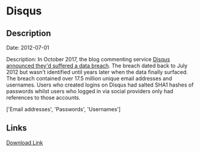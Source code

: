 # Disqus

## Description

Date: 2012-07-01

Description:
In October 2017, the blog commenting service <a href="https://blog.disqus.com/security-alert-user-info-breach" target="_blank" rel="noopener">Disqus announced they'd suffered a data breach</a>. The breach dated back to July 2012 but wasn't identified until years later when the data finally surfaced. The breach contained over 17.5 million unique email addresses and usernames. Users who created logins on Disqus had salted SHA1 hashes of passwords whilst users who logged in via social providers only had references to those accounts.


['Email addresses', 'Passwords', 'Usernames']

## Links

[Download Link](https://link-to.net/1229997/587.904587951189/dynamic/?r=aHR0cHM6Ly93d3cubWVkaWFmaXJlLmNvbS92aWV3L2RYTnl2T0J3NE5FN1BKRC9kaXNxdXMuY29tL2ZpbGU=)